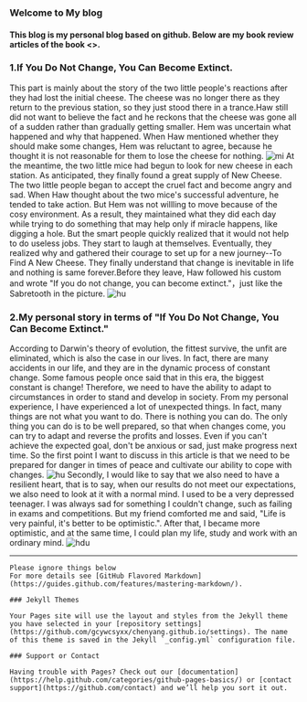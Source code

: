 ### Welcome to My blog

#### This blog is my personal blog based on github. Below are my book review articles of the book <<Who Moved My Cheese>>.


### 1.If You Do Not Change, You Can Become Extinct.

This part is mainly about the story of the two little people's reactions after they had lost the initial cheese. 
The cheese was no longer there as they return to the previous station, so they just stood there in a trance.Haw still did not want to believe the fact and he reckons that the cheese was gone all of a sudden rather than gradually getting smaller. Hem was uncertain what happened and why that happened.
When Haw mentioned whether they should make some changes, Hem was reluctant to agree, because he thought it is not reasonable for them to lose the cheese for nothing.
![mi](https://ss0.bdstatic.com/70cFuHSh_Q1YnxGkpoWK1HF6hhy/it/u=3565321514,2307002202&fm=26&gp=0.jpg)
At the meantime, the two little mice had begun to look for new cheese in each station. As anticipated, they finally found a great supply of New Cheese.
The two little people began to accept the cruel fact and become angry and sad. When Haw thought about the two mice's successful adventure, he tended to take action. But Hem was not willling to move because of the cosy environment. As a result, they maintained what they did each day while trying to do something that may help only if miracle happens, like digging a hole. But the smart people quickly realized that it would not help to do useless jobs. They start to laugh at themselves. Eventually, they realized why and gathered their courage to set up for a new journey--To Find A New Cheese. They finally understand that change is inevitable in life and nothing is same forever.Before they leave, Haw followed his custom and wrote "If you do not change, you can become extinct."，just like the Sabretooth in the picture.
![hu](https://ss0.bdstatic.com/70cFuHSh_Q1YnxGkpoWK1HF6hhy/it/u=422837717,2145247103&fm=26&gp=0.jpg)

### 2.My personal story in terms of "If You Do Not Change, You Can Become Extinct."
According to Darwin's theory of evolution, the fittest survive, the unfit are eliminated, which is also the case in our lives. In fact, there are many accidents in our life, and they are in the dynamic process of constant change. Some famous people once said that in this era, the biggest constant is change! Therefore, we need to have the ability to adapt to circumstances in order to stand and develop in society. From my personal experience, I have experienced a lot of unexpected things. In fact, many things are not what you want to do. There is nothing you can do. The only thing you can do is to be well prepared, so that when changes come, you can try to adapt and reverse the profits and losses. Even if you can't achieve the expected goal, don't be anxious or sad, just make progress next time. So the first point I want to discuss in this article is that we need to be prepared for danger in times of peace and cultivate our ability to cope with changes.
![hu](https://ss1.bdstatic.com/70cFuXSh_Q1YnxGkpoWK1HF6hhy/it/u=152622775,1737714028&fm=26&gp=0.jpg)
Secondly, I would like to say that we also need to have a resilient heart, that is to say, when our results do not meet our expectations, we also need to look at it with a normal mind. I used to be a very depressed teenager. I was always sad for something I couldn't change, such as failing in exams and competitions. But my friend comforted me and said, "Life is very painful, it's better to be optimistic.". After that, I became more optimistic, and at the same time, I could plan my life, study and work with an ordinary mind.
![hdu](https://ss3.bdstatic.com/70cFv8Sh_Q1YnxGkpoWK1HF6hhy/it/u=3760492477,2156709588&fm=26&gp=0.jpg)



---------------------------------------------------------------------------------------

















```
Please ignore things below
For more details see [GitHub Flavored Markdown](https://guides.github.com/features/mastering-markdown/).

### Jekyll Themes

Your Pages site will use the layout and styles from the Jekyll theme you have selected in your [repository settings](https://github.com/gcywcsyxx/chenyang.github.io/settings). The name of this theme is saved in the Jekyll `_config.yml` configuration file.

### Support or Contact

Having trouble with Pages? Check out our [documentation](https://help.github.com/categories/github-pages-basics/) or [contact support](https://github.com/contact) and we’ll help you sort it out.
